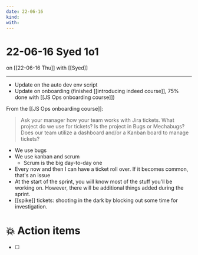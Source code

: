 ```yaml
---
date: 22-06-16
kind: 
with:
---
```

# 22-06-16 Syed 1o1
on [[22-06-16 Thu]]
with [[Syed]]

---
- Update on the auto dev env script
- Update on onboarding (finished [[introducing indeed course]], 75% done with [[JS Ops onboarding course]])

From the [[JS Ops onboarding course]]:
> Ask your manager how your team works with Jira tickets. What project do we use for tickets? Is the project in Bugs or Mechabugs? Does our team utilize a dashboard and/or a Kanban board to manage tickets?
 
- We use bugs
- We use kanban and scrum
	- Scrum is the big day-to-day one
- Every now and then I can have a ticket roll over. If it becomes common, that's an issue
- At the start of the sprint, you will know most of the stuff you'll be working on. However, there will be additional things added during the sprint. 
- [[spike]] tickets: shooting in the dark by blocking out some time for investigation. 

# 💥 Action items
- [ ] 